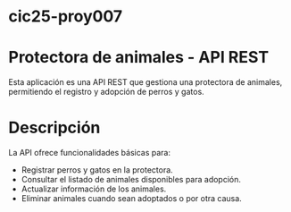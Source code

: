 # cic25-proy007

# Protectora de animales - API REST
Esta aplicación es una API REST que gestiona una protectora de animales, permitiendo el registro y adopción de perros y gatos.

# Descripción
La API ofrece funcionalidades básicas para:
- Registrar perros y gatos en la protectora.
- Consultar el listado de animales disponibles para adopción.
- Actualizar información de los animales.
- Eliminar animales cuando sean adoptados o por otra causa. 
